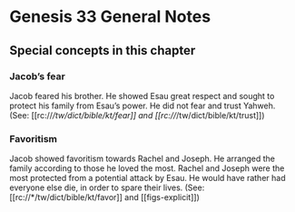 # Genesis 33 General Notes
## Special concepts in this chapter

### Jacob’s fear
Jacob feared his brother. He showed Esau great respect and sought to protect his family from Esau’s power. He did not fear and trust Yahweh. (See: [[rc://*/tw/dict/bible/kt/fear]] and [[rc://*/tw/dict/bible/kt/trust]])

### Favoritism
Jacob showed favoritism towards Rachel and Joseph. He arranged the family according to those he loved the most. Rachel and Joseph were the most protected from a potential attack by Esau. He would have rather had everyone else die, in order to spare their lives. (See: [[rc://*/tw/dict/bible/kt/favor]] and [[figs-explicit]])